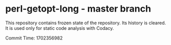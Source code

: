 # perl-getopt-long - master branch

This repository contains frozen state of the repository.
Its history is cleared. It is used only for static code
analysis with Codacy.

Commit Time: 1702356982